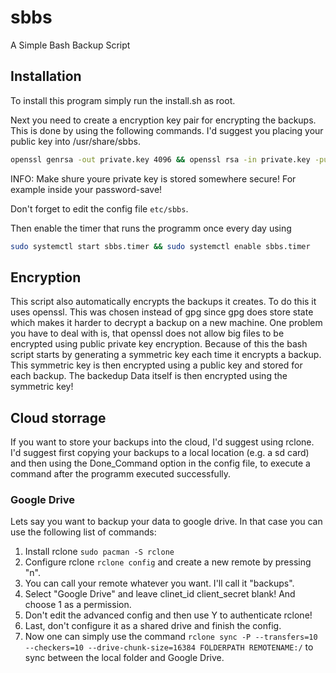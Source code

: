 # sbbs
A Simple Bash Backup Script

## Installation
To install this program simply run the install.sh as root.

Next you need to create a encryption key pair for encrypting the backups. This
is done by using the following commands. I'd suggest you placing your public
key into /usr/share/sbbs.
```bash
openssl genrsa -out private.key 4096 && openssl rsa -in private.key -pubout -out /usr/share/sbbs/public.pub
```
INFO: Make shure youre private key is stored somewhere secure! For example
inside your password-save!

Don't forget to edit the config file `etc/sbbs`.

Then enable the timer that runs the programm once every day using
```bash
sudo systemctl start sbbs.timer && sudo systemctl enable sbbs.timer
```


## Encryption
This script also automatically encrypts the backups it creates. To do this it
uses openssl. This was chosen instead of gpg since gpg does store state which
makes it harder to decrypt a backup on a new machine. One problem you have to
deal with is, that openssl does not allow big files to be encrypted using
public private key encryption. Because of this the bash script starts by
generating a symmetric key each time it encrypts a backup. This symmetric key
is then encrypted using a public key and stored for each backup. The backedup
Data itself is then encrypted using the symmetric key!

## Cloud storrage
If you want to store your backups into the cloud, I'd suggest using rclone. I'd
suggest first copying your backups to a local location (e.g. a sd card) and
then using the Done\_Command option in the config file, to execute a command
after the programm executed successfully.

### Google Drive
Lets say you want to backup your data to google drive. In that case you can use
the following list of commands:

1) Install rclone `sudo pacman -S rclone`
2) Configure rclone `rclone config` and create a new remote by pressing "n".
3) You can call your remote whatever you want. I'll call it "backups".
4) Select "Google Drive" and leave clinet\_id client\_secret blank! And choose
1 as a permission.
5) Don't edit the advanced config and then use Y to authenticate rclone!
6) Last, don't configure it as a shared drive and finish the config. 
7) Now one can simply use the command `rclone sync -P --transfers=10
--checkers=10 --drive-chunk-size=16384 FOLDERPATH REMOTENAME:/` to sync between
the local folder and Google Drive.





